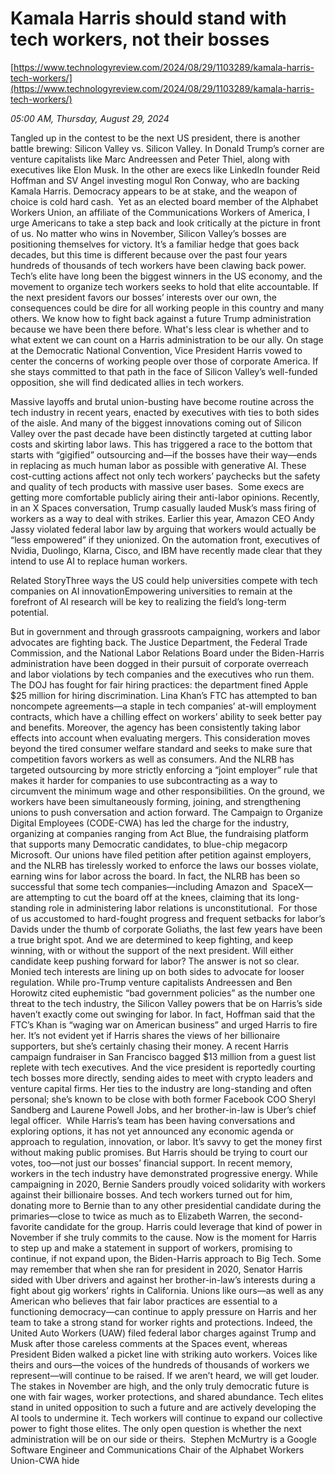# Kamala Harris should stand with tech workers, not their bosses

[https://www.technologyreview.com/2024/08/29/1103289/kamala-harris-tech-workers/](https://www.technologyreview.com/2024/08/29/1103289/kamala-harris-tech-workers/)

*05:00 AM, Thursday, August 29, 2024*

Tangled up in the contest to be the next US president, there is another battle brewing: Silicon Valley vs. Silicon Valley. In Donald Trump’s corner are venture capitalists like Marc Andreessen and Peter Thiel, along with executives like Elon Musk. In the other are execs like LinkedIn founder Reid Hoffman and SV Angel investing mogul Ron Conway, who are backing Kamala Harris. Democracy appears to be at stake, and the weapon of choice is cold hard cash.  Yet as an elected board member of the Alphabet Workers Union, an affiliate of the Communications Workers of America, I urge Americans to take a step back and look critically at the picture in front of us. No matter who wins in November, Silicon Valley’s bosses are positioning themselves for victory. It’s a familiar hedge that goes back decades, but this time is different because over the past four years hundreds of thousands of tech workers have been clawing back power. Tech’s elite have long been the biggest winners in the US economy, and the movement to organize tech workers seeks to hold that elite accountable.   If the next president favors our bosses’ interests over our own, the consequences could be dire for all working people in this country and many others. We know how to fight back against a future Trump administration because we have been there before. What's less clear is whether and to what extent we can count on a Harris administration to be our ally. On stage at the Democratic National Convention, Vice President Harris vowed to center the concerns of working people over those of corporate America. If she stays committed to that path in the face of Silicon Valley’s well-funded opposition, she will find dedicated allies in tech workers.

Massive layoffs and brutal union-busting have become routine across the tech industry in recent years, enacted by executives with ties to both sides of the aisle. And many of the biggest innovations coming out of Silicon Valley over the past decade have been distinctly targeted at cutting labor costs and skirting labor laws. This has triggered a race to the bottom that starts with “gigified” outsourcing and—if the bosses have their way—ends in replacing as much human labor as possible with generative AI. These cost-cutting actions affect not only tech workers’ paychecks but the safety and quality of tech products with massive user bases.  Some execs are getting more comfortable publicly airing their anti-labor opinions. Recently, in an X Spaces conversation, Trump casually lauded Musk’s mass firing of workers as a way to deal with strikes. Earlier this year, Amazon CEO Andy Jassy violated federal labor law by arguing that workers would actually be “less empowered” if they unionized. On the automation front, executives of Nvidia, Duolingo, Klarna, Cisco, and IBM have recently made clear that they intend to use AI to replace human workers.

Related StoryThree ways the US could help universities compete with tech companies on AI innovationEmpowering universities to remain at the forefront of AI research will be key to realizing the field’s long-term potential.

But in government and through grassroots campaigning, workers and labor advocates are fighting back. The Justice Department, the Federal Trade Commission, and the National Labor Relations Board under the Biden-Harris administration have been dogged in their pursuit of corporate overreach and labor violations by tech companies and the executives who run them. The DOJ has fought for fair hiring practices: the department fined Apple $25 million for hiring discrimination. Lina Khan’s FTC has attempted to ban noncompete agreements—a staple in tech companies’ at-will employment contracts, which have a chilling effect on workers’ ability to seek better pay and benefits.  Moreover, the agency has been consistently taking labor effects into account when evaluating mergers. This consideration moves beyond the tired consumer welfare standard and seeks to make sure that competition favors workers as well as consumers. And the NLRB has targeted outsourcing by more strictly enforcing a “joint employer” rule that makes it harder for companies to use subcontracting as a way to circumvent the minimum wage and other responsibilities. On the ground, we workers have been simultaneously forming, joining, and strengthening unions to push conversation and action forward. The Campaign to Organize Digital Employees (CODE-CWA) has led the charge for the industry, organizing at companies ranging from Act Blue, the fundraising platform that supports many Democratic candidates, to blue-chip megacorp Microsoft. Our unions have filed petition after petition against employers, and the NLRB has tirelessly worked to enforce the laws our bosses violate, earning wins for labor across the board. In fact, the NLRB has been so successful that some tech companies—including Amazon and  SpaceX—are attempting to cut the board off at the knees, claiming that its long-standing role in administering labor relations is unconstitutional.  For those of us accustomed to hard-fought progress and frequent setbacks for labor’s Davids under the thumb of corporate Goliaths, the last few years have been a true bright spot. And we are determined to keep fighting, and keep winning, with or without the support of the next president. Will either candidate keep pushing forward for labor? The answer is not so clear. Monied tech interests are lining up on both sides to advocate for looser regulation. While pro-Trump venture capitalists Andreessen and Ben Horowitz cited euphemistic “bad government policies” as the number one threat to the tech industry, the Silicon Valley powers that be on Harris’s side haven’t exactly come out swinging for labor. In fact, Hoffman said that the FTC’s Khan is “waging war on American business” and urged Harris to fire her.  It’s not evident yet if Harris shares the views of her billionaire supporters, but she’s certainly chasing their money. A recent Harris campaign fundraiser in San Francisco bagged $13 million from a guest list replete with tech executives. And the vice president is reportedly courting tech bosses more directly, sending aides to meet with crypto leaders and venture capital firms. Her ties to the industry are long-standing and often personal; she’s known to be close with both former Facebook COO Sheryl Sandberg and Laurene Powell Jobs, and her brother-in-law is Uber’s chief legal officer.  While Harris’s team has been having conversations and exploring options, it has not yet announced any economic agenda or approach to regulation, innovation, or labor. It’s savvy to get the money first without making public promises. But Harris should be trying to court our votes, too—not just our bosses’ financial support. In recent memory, workers in the tech industry have demonstrated progressive energy. While campaigning in 2020, Bernie Sanders proudly voiced solidarity with workers against their billionaire bosses. And tech workers turned out for him, donating more to Bernie than to any other presidential candidate during the primaries—close to twice as much as to Elizabeth Warren, the second-favorite candidate for the group. Harris could leverage that kind of power in November if she truly commits to the cause. Now is the moment for Harris to step up and make a statement in support of workers, promising to continue, if not expand upon, the Biden-Harris approach to Big Tech. Some may remember that when she ran for president in 2020, Senator Harris sided with Uber drivers and against her brother-in-law’s interests during a fight about gig workers’ rights in California. Unions like ours—as well as any American who believes that fair labor practices are essential to a functioning democracy—can continue to apply pressure on Harris and her team to take a strong stand for worker rights and protections. Indeed, the United Auto Workers (UAW) filed federal labor charges against Trump and Musk after those careless comments at the Spaces event, whereas President Biden walked a picket line with striking auto workers. Voices like theirs and ours—the voices of the hundreds of thousands of workers we represent—will continue to be raised. If we aren’t heard, we will get louder. The stakes in November are high, and the only truly democratic future is one with fair wages, worker protections, and shared abundance. Tech elites stand in united opposition to such a future and are actively developing the AI tools to undermine it. Tech workers will continue to expand our collective power to fight those elites. The only open question is whether the next administration will be on our side or theirs.  Stephen McMurtry is a Google Software Engineer and Communications Chair of the Alphabet Workers Union-CWA hide

